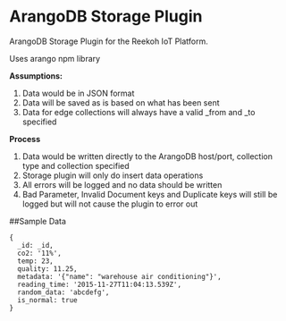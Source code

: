 # ArangoDB Storage Plugin

ArangoDB Storage Plugin for the Reekoh IoT Platform.

Uses arango npm library

**Assumptions:**

1. Data would be in JSON format
2. Data will be saved as is based on what has been sent
3. Data for edge collections will always have a valid _from and _to specified

**Process**

1. Data would be written directly to the ArangoDB host/port, collection type and collection specified
2. Storage plugin will only do insert data operations
3. All errors will be logged and no data should be written 
4. Bad Parameter, Invalid Document keys and Duplicate keys will still be logged but will not 
   cause the plugin to error out



##Sample Data

```
{
  _id: _id,
  co2: '11%',
  temp: 23,
  quality: 11.25,
  metadata: '{"name": "warehouse air conditioning"}',
  reading_time: '2015-11-27T11:04:13.539Z',
  random_data: 'abcdefg',
  is_normal: true
}
```


